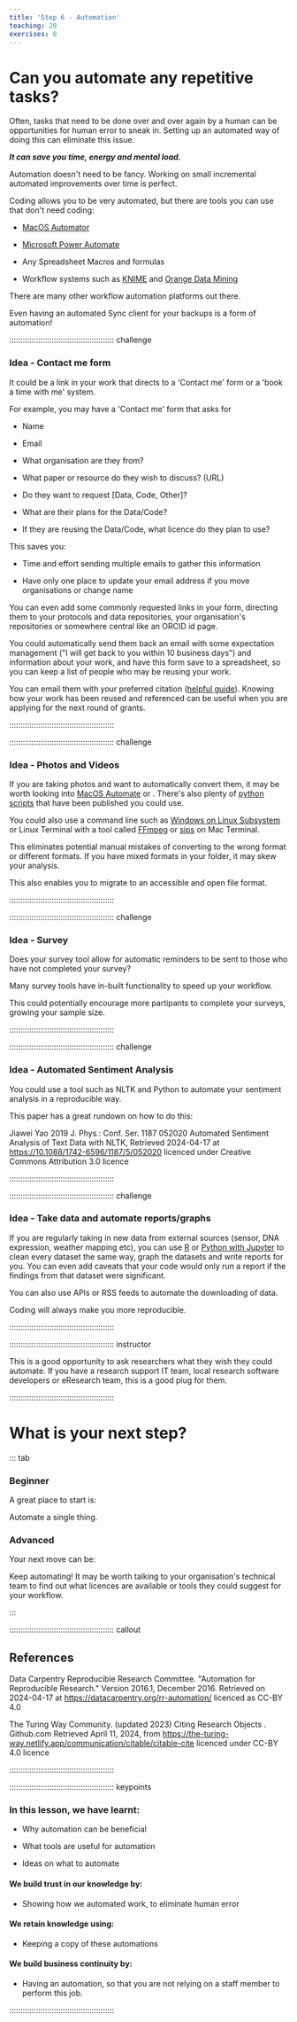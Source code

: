 ```yaml
---
title: 'Step 6 - Automation'
teaching: 20
exercises: 0
---
```


# Can you automate any repetitive tasks?

Often, tasks that need to be done over and over again by a
human can be opportunities for human error to sneak in. Setting up an automated way of doing this can eliminate this issue. 


***It can save you time, energy and mental load.***


Automation doesn't need to be fancy. Working on small incremental automated improvements over time is perfect.


Coding allows you to be very automated, but there are tools you can use that don't need coding:

 - [MacOS Automator](https://support.apple.com/en-au/guide/automator/welcome/mac)

 - [Microsoft Power Automate](https://powerautomate.microsoft.com/en-us/blog/automate-tasks-with-power-automate-desktop-for-windows-10-no-additional-cost/)

 - Any Spreadsheet Macros and formulas

 - Workflow systems such as [KNIME](https://www.knime.com/) and [Orange Data Mining](https://orangedatamining.com/)


There are many other workflow automation platforms out there.

Even having an automated Sync client for your backups is a form of automation!


::::::::::::::::::::::::::::::::::::::::::::::: challenge

### Idea - Contact me form

It could be a link in your work that directs to a 'Contact me' form or a 'book a time with me' system. 

For example, you may have a 'Contact me' form that asks for 

 - Name

 - Email

 - What organisation are they from? 

 - What paper or resource do they wish to discuss? (URL)

 - Do they want to request [Data, Code, Other]?

 - What are their plans for the Data/Code?

 - If they are reusing the Data/Code, what licence do they plan to use?

This saves you:

- Time and effort sending multiple emails to gather this information

- Have only one place to update your email address if you move organisations or change name

You can even add some commonly requested links in your form, directing them to your protocols and data repositories, your organisation's repositories or somewhere central like an ORCID id page. 

You could automatically send them back an email with some expectation management ("I will get back to you within 10 business days") and information about your work, and have this form save to a spreadsheet, so you can keep a list of people who may be reusing your work. 

You can email them with your preferred citation ([helpful guide](https://the-turing-way.netlify.app/communication/citable/citable-cite)). Knowing how your work has been reused and referenced can be useful when you are applying for the next round of grants.

:::::::::::::::::::::::::::::::::::::::::::::::



::::::::::::::::::::::::::::::::::::::::::::::: challenge

### Idea - Photos and Videos

If you are taking photos and want to automatically convert them, it may be worth looking into [MacOS Automate](https://www.apple.com/sg/pro/photo/automation/renameconvertcaption.html) or . There's also plenty of [python scripts](https://github.com/andrewning/sortphotos) that have been published you could use. 

You could also use a command line such as [Windows on Linux Subsystem](https://learn.microsoft.com/en-us/windows/wsl/install) or Linux Terminal with a tool called [FFmpeg](https://ffmpeg.org/ffmpeg.html) or [sips](https://ss64.com/mac/sips.html) on Mac Terminal.

This eliminates potential manual mistakes of converting to the wrong format or different formats. If you have mixed formats in your folder, it may skew your analysis.

This also enables you to migrate to an accessible and open file format.

::::::::::::::::::::::::::::::::::::::::::::::: 


::::::::::::::::::::::::::::::::::::::::::::::: challenge

### Idea - Survey

Does your survey tool allow for automatic reminders to be sent to those who have not completed your survey?

Many survey tools have in-built functionality to speed up your workflow. 

This could potentially encourage more partipants to complete your surveys, growing your sample size. 

::::::::::::::::::::::::::::::::::::::::::::::: 

::::::::::::::::::::::::::::::::::::::::::::::: challenge

### Idea - Automated Sentiment Analysis

You could use a tool such as NLTK and Python to automate your sentiment analysis in a reproducible way.

This paper has a great rundown on how to do this:

Jiawei Yao 2019 J. Phys.: Conf. Ser. 1187 052020 Automated Sentiment Analysis of Text Data with NLTK, Retrieved 2024-04-17 at https://10.1088/1742-6596/1187/5/052020 licenced under Creative Commons Attribution 3.0 licence

::::::::::::::::::::::::::::::::::::::::::::::: 



::::::::::::::::::::::::::::::::::::::::::::::: challenge

### Idea - Take data and automate reports/graphs

If you are regularly taking in new data from external sources (sensor, DNA expression, weather mapping etc), you can use [R](https://kbroman.org/knitr_knutshell/) or [Python with Jupyter](https://docs.jupyter.org/en/latest/) to clean every dataset the same way, graph the datasets and write reports for you. You can even add caveats that your code would only run a report if the findings from that dataset were significant.

You can also use APIs or RSS feeds to automate the downloading of data.

Coding will always make you more reproducible.


::::::::::::::::::::::::::::::::::::::::::::::: 


::::::::::::::::::::::::::::::::::::::::::::::: instructor

This is a good opportunity to ask researchers what they wish they could automate. If you have a research support IT team, local research software developers or eResearch team, this is a good plug for them. 

::::::::::::::::::::::::::::::::::::::::::::::: 

# What is your next step?

::: tab 

### Beginner

A great place to start is:


Automate a single thing. 


### Advanced

Your next move can be:

Keep automating! It may be worth talking to your organisation's technical team to find out what licences are available or tools they could suggest for your workflow.


:::



::::::::::::::::::::::::::::::::::::::::::::::: callout

## References


Data Carpentry Reproducible Research Committee. "Automation for Reproducible Research." Version 2016.1, December 2016. Retrieved on 2024-04-17 at https://datacarpentry.org/rr-automation/ licenced as CC-BY 4.0

The Turing Way Community. (updated 2023) Citing Research Objects . Github.com Retrieved April 11, 2024, from https://the-turing-way.netlify.app/communication/citable/citable-cite licenced under CC-BY 4.0 licence


:::::::::::::::::::::::::::::::::::::::::::::::

::::::::::::::::::::::::::::::::::::::::::::::: keypoints

### In this lesson, we have learnt:

- Why automation can be beneficial

- What tools are useful for automation

- Ideas on what to automate


#### We build trust in our knowledge by:

- Showing how we automated work, to eliminate human error


#### We retain knowledge using:

- Keeping a copy of these automations



#### We build business continuity by:

- Having an automation, so that you are not relying on a staff member to perform this job. 

:::::::::::::::::::::::::::::::::::::::::::::::